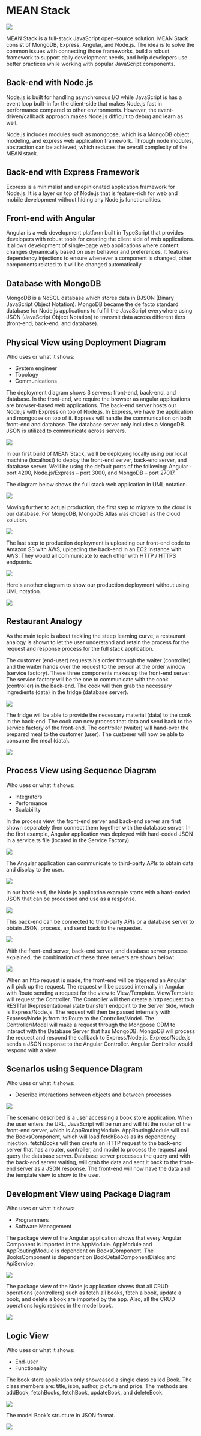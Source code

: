 # MEAN Stack

![](/images/logo.png)

MEAN Stack is a full-stack JavaScript open-source solution. MEAN Stack consist of MongoDB, Express, Angular, and Node.js. The idea is to solve the common issues with connecting those frameworks, build a robust framework to support daily development needs, and help developers use better practices while working with popular JavaScript components.

## Back-end with Node.js
Node.js is built for handling asynchronous I/O while JavaScript is has a event loop built-in for the client-side that makes Node.js fast in performance compared to other environments. However, the event-driven/callback approach makes Node.js difficult to debug and learn as well.

Node.js includes modules such as mongoose, which is a MongoDB object modeling, and express web application framework. Through node modules, abstraction can be achieved, which reduces the overall complexity of the MEAN stack.

## Back-end with Express Framework
Express is a minimalist and unopinionated application framework for Node.js. It is a layer on top of Node.js that is feature-rich for web and mobile development without hiding any Node.js functionalities.

## Front-end with Angular
Angular is a web development platform built in TypeScript that provides developers with robust tools for creating the client side of web applications. It allows development of single-page web applications where content changes dynamically based on user behavior and preferences. It features dependency injections to ensure whenever a component is changed, other components related to it will be changed automatically.

## Database with MongoDB
MongoDB is a NoSQL database which stores data in BJSON (Binary JavaScript Object Notation). MongoDB became the de facto standard database for Node.js applications to fulfill the JavaScript everywhere using JSON (JavaScript Object Notation) to transmit data across different tiers (front-end, back-end, and database).

## Physical View using Deployment Diagram
Who uses or what it shows:
- System engineer
- Topology
- Communications

The deployment diagram shows 3 servers: front-end, back-end, and database. In the front-end, we require the browser as angular applications are browser-based web applications. The back-end server hosts our Node.js with Express on top of Node.js. In Express, we have the application and mongoose on top of it. Express will handle the communication on both front-end and database. The database server only includes a MongoDB. JSON is utilized to communicate across servers.

![](/images/phy_overview.png)

In our first build of MEAN Stack, we’ll be deploying locally using our local machine (localhost) to deploy the front-end server, back-end server, and database server. We’ll be using the default ports of the following: Angular - port 4200, Node.js/Express – port 3000, and MongoDB – port 27017.

The diagram below shows the full stack web application in UML notation.

![](/images/phy_local_uml.png)

Moving further to actual production, the first step to migrate to the cloud is our database. For MongoDB, MongoDB Atlas was chosen as the cloud solution.

![](/images/phy_local_cloud_uml.png)

The last step to production deployment is uploading our front-end code to Amazon S3 with AWS, uploading the back-end in an EC2 Instance with AWS. They would all communicate to each other with HTTP / HTTPS endpoints.

![](/images/phy_cloud_uml.png)

Here's another diagram to show our production deployment without using UML notation.

![](/images/phy_cloud.png)

## Restaurant Analogy
As the main topic is about tackling the steep learning curve, a restaurant analogy is shown to let the user understand and retain the process for the request and response process for the full stack application.

The customer (end-user) requests his order through the waiter (controller) and the waiter hands over the request to the person at the order window (service factory). These three components makes up the front-end server. The service factory will be the one to communicate with the cook (controller) in the back-end. The cook will then grab the necessary ingredients (data) in the fridge (database server).

![](/images/analogy_request.png)

The fridge will be able to provide the necessary material (data) to the cook in the back-end. The cook can now process that data and send back to the service factory of the front-end. The controller (waiter) will hand-over the prepared meal to the customer (user). The customer will now be able to consume the meal (data).

![](/images/analogy_response.png)

## Process View using Sequence Diagram
Who uses or what it shows:
- Integrators
- Performance
- Scalability

In the process view, the front-end server and back-end server are first shown separately then connect them together with the database server. In the first example, Angular application was deployed with hard-coded JSON in a service.ts file (located in the Service Factory).

![](/images/pro_frontend.png)

The Angular application can communicate to third-party APIs to obtain data and display to the user.

![](/images/pro_frontend_api.png)

In our back-end, the Node.js application example starts with a hard-coded JSON that can be processed and use as a response.

![](/images/pro_backend.png)

This back-end can be connected to third-party APIs or a database server to obtain JSON, process, and send back to the requester.

![](/images/pro_backend_database.png)

With the front-end server, back-end server, and database server process explained, the combination of these three servers are shown below:

![](/images/pro_mean.png)

When an http request is made, the front-end will be triggered an Angular will pick up the request. The request will be passed internally in Angular with Route sending a request for the view to View/Template. View/Template will request the Controller. The Controller will then create a http request to a RESTful (Representational state transfer) endpoint to the Server Side, which is Express/Node.js. The request will then be passed internally with Express/Node.js from its Route to the Controller/Model. The Controller/Model will make a request through the Mongoose ODM to interact with the Database Server that has MongoDB. MongoDB will process the request and respond the callback to Express/Node.js. Express/Node.js sends a JSON response to the Angular Controller. Angular Controller would respond with a view.


## Scenarios using Sequence Diagram
Who uses or what it shows:
- Describe interactions between objects and between processes

![](/images/sce_book_store.png)

The scenario described is a user accessing a book store application. When the user enters the URL, JavaScript will be run and will hit the router of the front-end server, which is AppRoutingModule. AppRoutingModule will call the BooksComponent, which will load fetchBooks as its dependency injection. fetchBooks will then create an HTTP request to the back-end server that has a router, controller, and model to process the request and query the database server. Database server  processes the query and with the back-end server waiting, will grab the data and sent it back to the front-end server as a JSON response. The front-end will now have the data and the template view to show to the user.

## Development View using Package Diagram
Who uses or what it shows:
- Programmers
- Software Management

The package view of the Angular application shows that every Angular Component is imported in the AppModule. AppModule and AppRoutingModule is dependent on BooksComponent. The BooksComponent is dependent on BookDetailComponentDialog and ApiService.

![](/images/dev_angular.png)

The package view of the Node.js application shows that all CRUD operations (controllers) such as fetch all books, fetch a book, update a book, and delete a book are imported by the app. Also, all the CRUD operations logic resides in the model book.

![](/images/dev_nodejs.png)

## Logic View
Who uses or what it shows:
- End-user
- Functionality

The book store application only showcased a single class called Book. The class members are: title, isbn, author, picture and price. The methods are: addBook, fetchBooks, fetchBook, updateBook, and deleteBook.

![](/images/log_book.png)

The model Book’s structure in JSON format.

![](/images/log_book_json.png)
